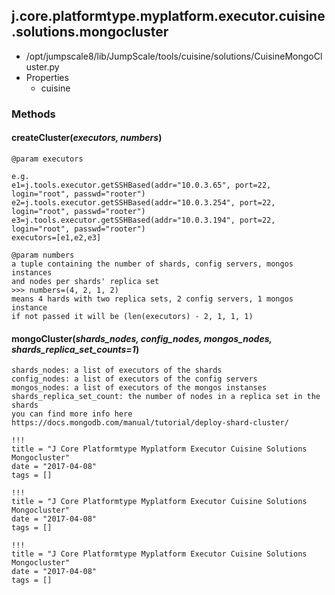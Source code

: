 <!-- toc -->
## j.core.platformtype.myplatform.executor.cuisine.solutions.mongocluster

- /opt/jumpscale8/lib/JumpScale/tools/cuisine/solutions/CuisineMongoCluster.py
- Properties
    - cuisine

### Methods

#### createCluster(*executors, numbers*) 

```
@param executors

e.g.
e1=j.tools.executor.getSSHBased(addr="10.0.3.65", port=22, login="root", passwd="rooter")
e2=j.tools.executor.getSSHBased(addr="10.0.3.254", port=22, login="root", passwd="rooter")
e3=j.tools.executor.getSSHBased(addr="10.0.3.194", port=22, login="root", passwd="rooter")
executors=[e1,e2,e3]

@param numbers
a tuple containing the number of shards, config servers, mongos instances
and nodes per shards' replica set
>>> numbers=(4, 2, 1, 2)
means 4 hards with two replica sets, 2 config servers, 1 mongos instance
if not passed it will be (len(executors) - 2, 1, 1, 1)

```

#### mongoCluster(*shards_nodes, config_nodes, mongos_nodes, shards_replica_set_counts=1*) 

```
shards_nodes: a list of executors of the shards
config_nodes: a list of executors of the config servers
mongos_nodes: a list of executors of the mongos instanses
shards_replica_set_count: the number of nodes in a replica set in the shards
you can find more info here https://docs.mongodb.com/manual/tutorial/deploy-shard-cluster/

```


```
!!!
title = "J Core Platformtype Myplatform Executor Cuisine Solutions Mongocluster"
date = "2017-04-08"
tags = []
```

```
!!!
title = "J Core Platformtype Myplatform Executor Cuisine Solutions Mongocluster"
date = "2017-04-08"
tags = []
```

```
!!!
title = "J Core Platformtype Myplatform Executor Cuisine Solutions Mongocluster"
date = "2017-04-08"
tags = []
```
